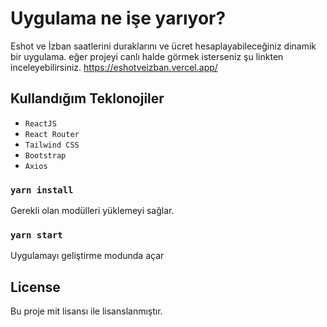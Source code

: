 # Uygulama ne işe yarıyor?

Eshot ve İzban saatlerini duraklarını ve ücret hesaplayabileceğiniz dinamik bir uygulama.
eğer projeyi canlı halde görmek isterseniz şu linkten inceleyebilirsiniz. https://eshotveizban.vercel.app/

## Kullandığım Teklonojiler

- `ReactJS`
- `React Router`
- `Tailwind CSS`
- `Bootstrap`
- `Axios`

### `yarn install`

Gerekli olan modülleri yüklemeyi sağlar.

### `yarn start`

Uygulamayı geliştirme modunda açar

## License
Bu proje mit lisansı ile lisanslanmıştır.
